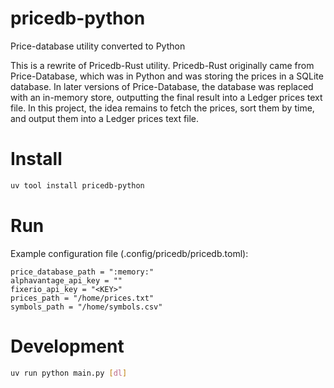 # pricedb-python
Price-database utility converted to Python

This is a rewrite of Pricedb-Rust utility. Pricedb-Rust originally came from Price-Database, which was in Python and was storing the prices in a SQLite database.
In later versions of Price-Database, the database was replaced with an in-memory store, outputting the final result into a Ledger prices text file.
In this project, the idea remains to fetch the prices, sort them by time, and output them into a Ledger prices text file.

# Install
```sh
uv tool install pricedb-python
```

# Run
Example configuration file (.config/pricedb/pricedb.toml):
```
price_database_path = ":memory:"
alphavantage_api_key = ""
fixerio_api_key = "<KEY>"
prices_path = "/home/prices.txt"
symbols_path = "/home/symbols.csv"
```


# Development
```sh
uv run python main.py [dl]
```

